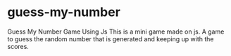 # guess-my-number
Guess My Number Game Using Js
This is a mini game made on js. A game to guess the random number that is generated and keeping up with the scores.
